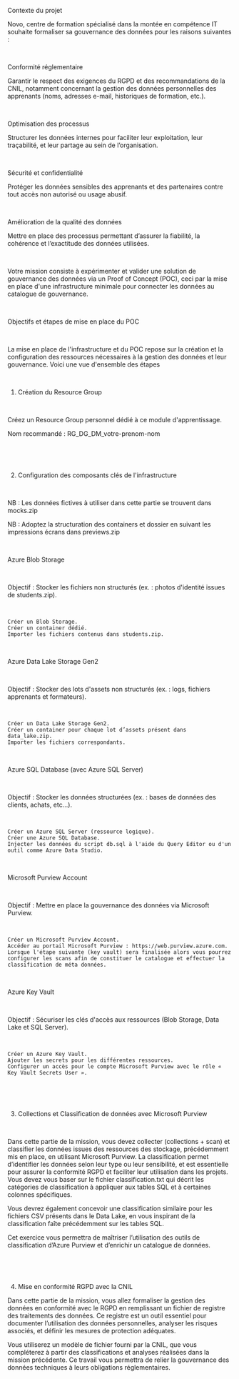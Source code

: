 Contexte du projet

Novo, centre de formation spécialisé dans la montée en compétence IT souhaite formaliser sa gouvernance des données pour les raisons suivantes :

​

Conformité réglementaire

Garantir le respect des exigences du RGPD et des recommandations de la CNIL, notamment concernant la gestion des données personnelles des apprenants (noms, adresses e-mail, historiques de formation, etc.).

​

Optimisation des processus

Structurer les données internes pour faciliter leur exploitation, leur traçabilité, et leur partage au sein de l’organisation.

​

Sécurité et confidentialité

Protéger les données sensibles des apprenants et des partenaires contre tout accès non autorisé ou usage abusif.

​

Amélioration de la qualité des données

Mettre en place des processus permettant d’assurer la fiabilité, la cohérence et l’exactitude des données utilisées.

​

Votre mission consiste à expérimenter et valider une solution de gouvernance des données via un Proof of Concept (POC), ceci par la mise en place d'une infrastructure minimale pour connecter les données au catalogue de gouvernance.

​

Objectifs et étapes de mise en place du POC

​

La mise en place de l'infrastructure et du POC repose sur la création et la configuration des ressources nécessaires à la gestion des données et leur gouvernance. Voici une vue d'ensemble des étapes

​

1. Création du Resource Group

​

Créez un Resource Group personnel dédié à ce module d'apprentissage.

Nom recommandé : RG_DG_DM_votre-prenom-nom

​

​

2. Configuration des composants clés de l'infrastructure

​

NB : Les données fictives à utiliser dans cette partie se trouvent dans mocks.zip

NB : Adoptez la structuration des containers et dossier en suivant les impressions écrans dans previews.zip

​

Azure Blob Storage

​

Objectif : Stocker les fichiers non structurés (ex. : photos d'identité issues de students.zip).

​

    Créer un Blob Storage.
    Créer un container dédié.
    Importer les fichiers contenus dans students.zip.

​

Azure Data Lake Storage Gen2

​

Objectif : Stocker des lots d'assets non structurés (ex. : logs, fichiers apprenants et formateurs).

​

    Créer un Data Lake Storage Gen2.
    Créer un container pour chaque lot d’assets présent dans data_lake.zip.
    Importer les fichiers correspondants.

​

Azure SQL Database (avec Azure SQL Server)

​

Objectif : Stocker les données structurées (ex. : bases de données des clients, achats, etc...).

​

    Créer un Azure SQL Server (ressource logique).
    Créer une Azure SQL Database.
    Injecter les données du script db.sql à l'aide du Query Editor ou d'un outil comme Azure Data Studio.

​

Microsoft Purview Account

​

Objectif : Mettre en place la gouvernance des données via Microsoft Purview.

​

    Créer un Microsoft Purview Account.
    Accéder au portail Microsoft Purview : https://web.purview.azure.com.
    Lorsque l'étape suivante (key vault) sera finalisée alors vous pourrez configurer les scans afin de constituer le catalogue et effectuer la classification de méta données.

​

Azure Key Vault

​

Objectif : Sécuriser les clés d'accès aux ressources (Blob Storage, Data Lake et SQL Server).

​

    Créer un Azure Key Vault.
    Ajouter les secrets pour les différentes ressources.
    Configurer un accès pour le compte Microsoft Purview avec le rôle « Key Vault Secrets User ».

​

​

3. Collections et Classification de données avec Microsoft Purview

​

Dans cette partie de la mission, vous devez collecter (collections + scan) et classifier les données issues des ressources des stockage, précédemment mis en place, en utilisant Microsoft Purview. La classification permet d’identifier les données selon leur type ou leur sensibilité, et est essentielle pour assurer la conformité RGPD et faciliter leur utilisation dans les projets. Vous devez vous baser sur le fichier classification.txt qui décrit les catégories de classification à appliquer aux tables SQL et à certaines colonnes spécifiques.

Vous devrez également concevoir une classification similaire pour les fichiers CSV présents dans le Data Lake, en vous inspirant de la classification faîte précédemment sur les tables SQL.

Cet exercice vous permettra de maîtriser l’utilisation des outils de classification d’Azure Purview et d’enrichir un catalogue de données.

​

​

4. Mise en conformité RGPD avec la CNIL

Dans cette partie de la mission, vous allez formaliser la gestion des données en conformité avec le RGPD en remplissant un fichier de registre des traitements des données. Ce registre est un outil essentiel pour documenter l’utilisation des données personnelles, analyser les risques associés, et définir les mesures de protection adéquates.

Vous utiliserez un modèle de fichier fourni par la CNIL, que vous compléterez à partir des classifications et analyses réalisées dans la mission précédente. Ce travail vous permettra de relier la gouvernance des données techniques à leurs obligations réglementaires.
